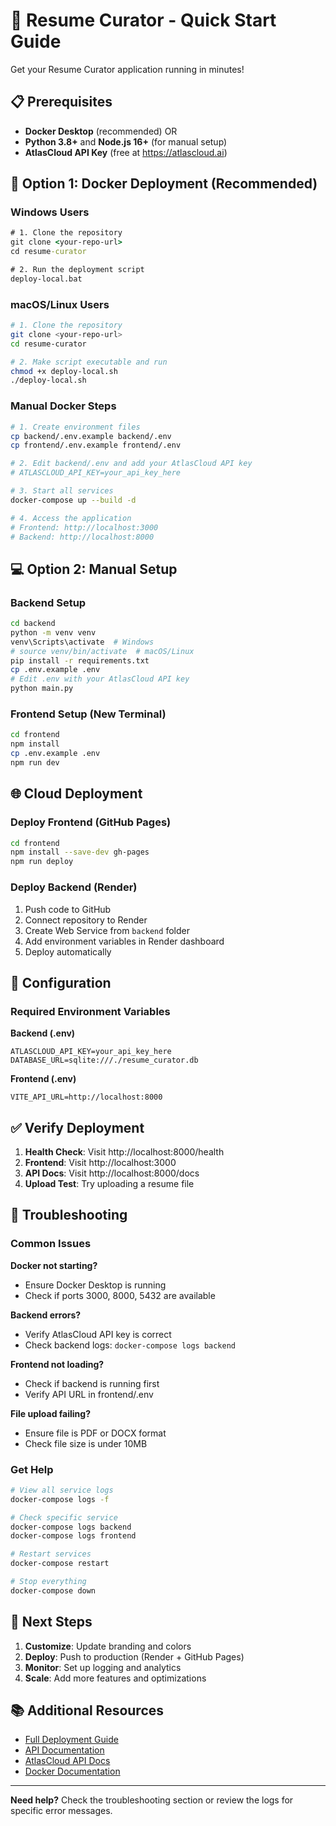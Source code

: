 # 🚀 Resume Curator - Quick Start Guide

Get your Resume Curator application running in minutes!

## 📋 Prerequisites

- **Docker Desktop** (recommended) OR
- **Python 3.8+** and **Node.js 16+** (for manual setup)
- **AtlasCloud API Key** (free at https://atlascloud.ai)

## 🐳 Option 1: Docker Deployment (Recommended)

### Windows Users
```cmd
# 1. Clone the repository
git clone <your-repo-url>
cd resume-curator

# 2. Run the deployment script
deploy-local.bat
```

### macOS/Linux Users
```bash
# 1. Clone the repository
git clone <your-repo-url>
cd resume-curator

# 2. Make script executable and run
chmod +x deploy-local.sh
./deploy-local.sh
```

### Manual Docker Steps
```bash
# 1. Create environment files
cp backend/.env.example backend/.env
cp frontend/.env.example frontend/.env

# 2. Edit backend/.env and add your AtlasCloud API key
# ATLASCLOUD_API_KEY=your_api_key_here

# 3. Start all services
docker-compose up --build -d

# 4. Access the application
# Frontend: http://localhost:3000
# Backend: http://localhost:8000
```

## 💻 Option 2: Manual Setup

### Backend Setup
```bash
cd backend
python -m venv venv
venv\Scripts\activate  # Windows
# source venv/bin/activate  # macOS/Linux
pip install -r requirements.txt
cp .env.example .env
# Edit .env with your AtlasCloud API key
python main.py
```

### Frontend Setup (New Terminal)
```bash
cd frontend
npm install
cp .env.example .env
npm run dev
```

## 🌐 Cloud Deployment

### Deploy Frontend (GitHub Pages)
```bash
cd frontend
npm install --save-dev gh-pages
npm run deploy
```

### Deploy Backend (Render)
1. Push code to GitHub
2. Connect repository to Render
3. Create Web Service from `backend` folder
4. Add environment variables in Render dashboard
5. Deploy automatically

## 🔧 Configuration

### Required Environment Variables

**Backend (.env)**
```env
ATLASCLOUD_API_KEY=your_api_key_here
DATABASE_URL=sqlite:///./resume_curator.db
```

**Frontend (.env)**
```env
VITE_API_URL=http://localhost:8000
```

## ✅ Verify Deployment

1. **Health Check**: Visit http://localhost:8000/health
2. **Frontend**: Visit http://localhost:3000
3. **API Docs**: Visit http://localhost:8000/docs
4. **Upload Test**: Try uploading a resume file

## 🚨 Troubleshooting

### Common Issues

**Docker not starting?**
- Ensure Docker Desktop is running
- Check if ports 3000, 8000, 5432 are available

**Backend errors?**
- Verify AtlasCloud API key is correct
- Check backend logs: `docker-compose logs backend`

**Frontend not loading?**
- Check if backend is running first
- Verify API URL in frontend/.env

**File upload failing?**
- Ensure file is PDF or DOCX format
- Check file size is under 10MB

### Get Help
```bash
# View all service logs
docker-compose logs -f

# Check specific service
docker-compose logs backend
docker-compose logs frontend

# Restart services
docker-compose restart

# Stop everything
docker-compose down
```

## 🎯 Next Steps

1. **Customize**: Update branding and colors
2. **Deploy**: Push to production (Render + GitHub Pages)
3. **Monitor**: Set up logging and analytics
4. **Scale**: Add more features and optimizations

## 📚 Additional Resources

- [Full Deployment Guide](DEPLOYMENT_GUIDE.md)
- [API Documentation](http://localhost:8000/docs)
- [AtlasCloud API Docs](https://docs.atlascloud.ai)
- [Docker Documentation](https://docs.docker.com)

---

**Need help?** Check the troubleshooting section or review the logs for specific error messages.